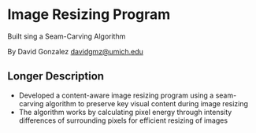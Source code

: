 Image Resizing Program
===========================
Built sing a Seam-Carving Algorithm

By David Gonzalez <davidgmz@umich.edu>

## Longer Description
- Developed a content-aware image resizing program using a seam-carving algorithm to preserve key visual content during image resizing
- The algorithm works by calculating pixel energy through intensity differences of surrounding pixels for efficient resizing of images
